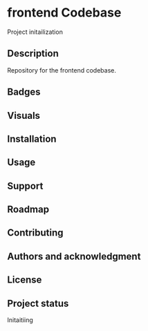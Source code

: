 # frontend Codebase

Project initailization

## Description

Repository for the frontend codebase.

## Badges

## Visuals

## Installation

## Usage

## Support

## Roadmap

## Contributing

## Authors and acknowledgment

## License

## Project status

Initaitiing
